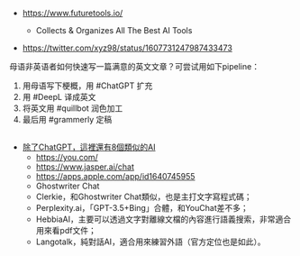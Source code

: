 
* https://www.futuretools.io/
    * Collects & Organizes All The Best AI Tools

* https://twitter.com/xyz98/status/1607731247987433473

母语非英语者如何快速写一篇满意的英文文章？可尝试用如下pipeline：
1. 用母语写下梗概，用  #ChatGPT 扩充
2. 用 #DeepL 译成英文
3. 将英文用 #quillbot 润色加工
4. 最后用 #grammerly 定稿

## 

* [除了ChatGPT，這裡還有8個類似的AI](https://www.techbang.com/posts/102733-chatgpt-ai)
    * https://you.com/
    * https://www.jasper.ai/chat
    * https://apps.apple.com/app/id1640745955
    * Ghostwriter Chat
    * Clerkie，和Ghostwriter Chat類似，也是主打文字寫程式碼；
    * Perplexity.ai，「GPT-3.5+Bing」合體，和YouChat差不多；
    * HebbiaAI，主要可以透過文字對離線文檔的內容進行語義搜索，非常適合用來看pdf文件；
    * Langotalk，純對話AI，適合用來練習外語（官方定位也是如此）。


